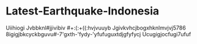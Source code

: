 # Latest-Earthquake-Indonesia
Uiihiogi
Jvbbknl#jjivibiv
#+:(:+((:hvjvuuyb
Jgivkvhcjbogxhknlmvjvj5786 8igigjbkcyckbguvu#-7'gxth-'fydy-'yfufuguxtdjgfyfycj
Ucugigjocfugi7ufuf
